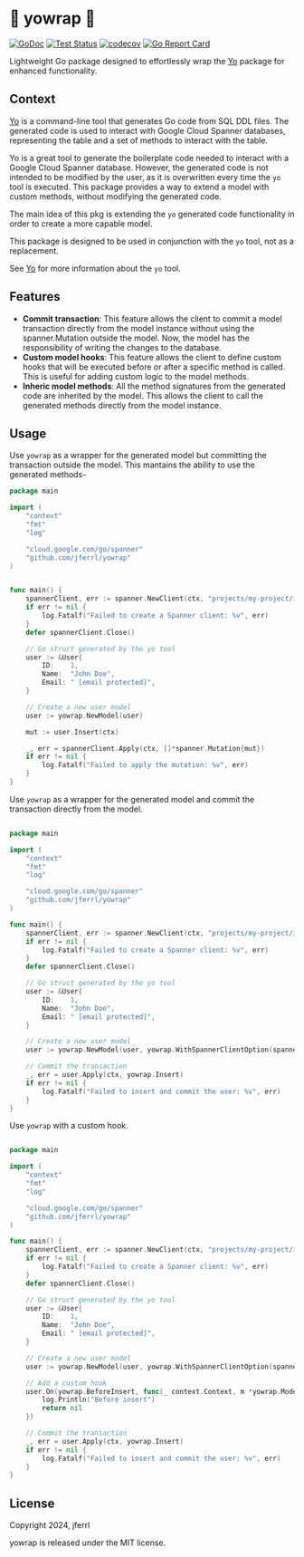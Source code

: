 # 🌮 yowrap 🌮

[![GoDoc](https://img.shields.io/static/v1?label=godoc&message=reference&color=blue)](https://pkg.go.dev/github.com/jferrl/yowrap)
[![Test Status](https://github.com/jferrl/yowrap/workflows/tests/badge.svg)](https://github.com/jferrl/yowrap/actions?query=workflow%3Atests)
[![codecov](https://codecov.io/gh/jferrl/yowrap/branch/main/graph/badge.svg?token=68I4BZF235)](https://codecov.io/gh/jferrl/yowrap)
[![Go Report Card](https://goreportcard.com/badge/github.com/jferrl/yowrap)](https://goreportcard.com/report/github.com/jferrl/yowrap)

Lightweight Go package designed to effortlessly wrap the [Yo](https://github.com/cloudspannerecosystem/yo) package for enhanced functionality.

## Context

[Yo](https://github.com/cloudspannerecosystem/yo) is a command-line tool that generates Go code from SQL DDL files. The generated code is used to interact with Google Cloud Spanner databases, representing the table and a set of methods to interact with the table.

Yo is a great tool to generate the boilerplate code needed to interact with a Google Cloud Spanner database. However, the generated code is not intended to be modified by the user, as it is overwritten every time the `yo` tool is executed. This package provides a way to extend a model with custom methods, without modifying the generated code.

The main idea of this pkg is extending the `yo` generated code functionality in order to create a more capable model.

This package is designed to be used in conjunction with the `yo` tool, not as a replacement.

See [Yo](https://github.com/cloudspannerecosystem/yo) for more information about the `yo` tool.

## Features

- **Commit transaction**: This feature allows the client to commit a model transaction directly from the model instance without using the spanner.Mutation outside the model. Now, the model has the responsibility of writing the changes to the database.
- **Custom model hooks**: This feature allows the client to define custom hooks that will be executed before or after a specific method is called. This is useful for adding custom logic to the model methods.
- **Inheric model methods**: All the method signatures from the generated code are inherited by the model. This allows the client to call the generated methods directly from the model instance.

## Usage

Use `yowrap` as a wrapper for the generated model but committing the transaction outside the model. This mantains the ability to use the generated methods-

```go
package main

import (
    "context"
    "fmt"
    "log"

    "cloud.google.com/go/spanner"
    "github.com/jferrl/yowrap"
)


func main() {
    spannerClient, err := spanner.NewClient(ctx, "projects/my-project/instances/my-instance/databases/my-database")
    if err != nil {
        log.Fatalf("Failed to create a Spanner client: %v", err)
    }
    defer spannerClient.Close()

    // Go struct generated by the yo tool
    user := &User{
        ID:    1,
        Name:  "John Doe",
        Email: " [email protected]",
    }

    // Create a new user model
    user := yowrap.NewModel(user)

    mut := user.Insert(ctx)

    _, err = spannerClient.Apply(ctx, []*spanner.Mutation{mut})
    if err != nil {
        log.Fatalf("Failed to apply the mutation: %v", err)
    }
}
```

Use `yowrap` as a wrapper for the generated model and commit the transaction directly from the model.

```go

package main

import (
    "context"
    "fmt"
    "log"

    "cloud.google.com/go/spanner"
    "github.com/jferrl/yowrap"
)

func main() {
    spannerClient, err := spanner.NewClient(ctx, "projects/my-project/instances/my-instance/databases/my-database")
    if err != nil {
        log.Fatalf("Failed to create a Spanner client: %v", err)
    }
    defer spannerClient.Close()

    // Go struct generated by the yo tool
    user := &User{
        ID:    1,
        Name:  "John Doe",
        Email: " [email protected]",
    }

    // Create a new user model
    user := yowrap.NewModel(user, yowrap.WithSpannerClientOption(spannerClient))

    // Commit the transaction
    _, err = user.Apply(ctx, yowrap.Insert)
    if err != nil {
        log.Fatalf("Failed to insert and commit the user: %v", err)
    }
}
```

Use `yowrap` with a custom hook.

```go

package main

import (
    "context"
    "fmt"
    "log"

    "cloud.google.com/go/spanner"
    "github.com/jferrl/yowrap"
)

func main() {
    spannerClient, err := spanner.NewClient(ctx, "projects/my-project/instances/my-instance/databases/my-database")
    if err != nil {
        log.Fatalf("Failed to create a Spanner client: %v", err)
    }
    defer spannerClient.Close()

    // Go struct generated by the yo tool
    user := &User{
        ID:    1,
        Name:  "John Doe",
        Email: " [email protected]",
    }

    // Create a new user model
    user := yowrap.NewModel(user, yowrap.WithSpannerClientOption(spannerClient))

    // Add a custom hook
    user.On(yowrap.BeforeInsert, func(_ context.Context, m *yowrap.Model[*user.User], _ *spanner.ReadWriteTransaction) error {
        log.Println("Before insert")
        return nil
    })

    // Commit the transaction
    _, err = user.Apply(ctx, yowrap.Insert)
    if err != nil {
        log.Fatalf("Failed to insert and commit the user: %v", err)
    }
}
```

## License

Copyright 2024, jferrl

yowrap is released under the MIT license.
